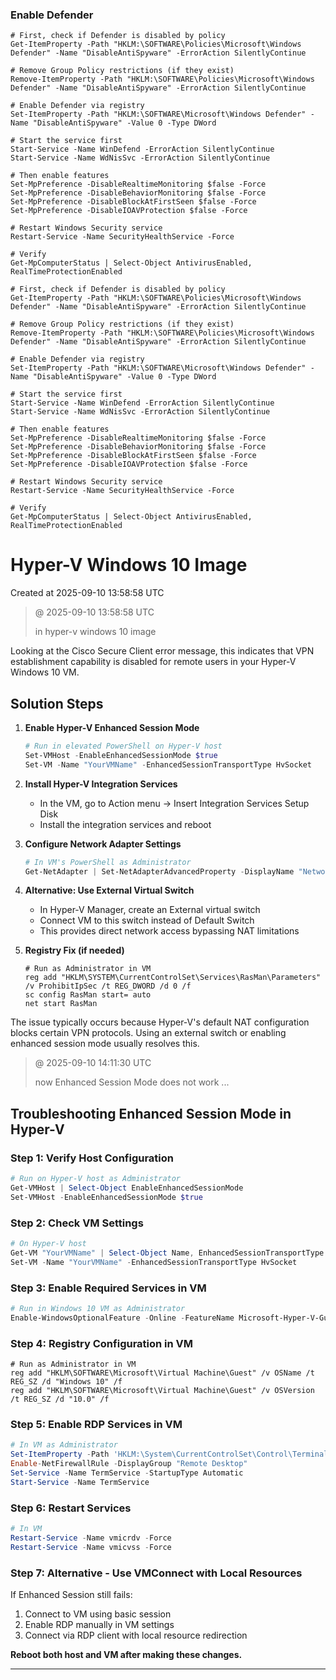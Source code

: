
### Enable Defender

```
# First, check if Defender is disabled by policy
Get-ItemProperty -Path "HKLM:\SOFTWARE\Policies\Microsoft\Windows Defender" -Name "DisableAntiSpyware" -ErrorAction SilentlyContinue

# Remove Group Policy restrictions (if they exist)
Remove-ItemProperty -Path "HKLM:\SOFTWARE\Policies\Microsoft\Windows Defender" -Name "DisableAntiSpyware" -ErrorAction SilentlyContinue

# Enable Defender via registry
Set-ItemProperty -Path "HKLM:\SOFTWARE\Microsoft\Windows Defender" -Name "DisableAntiSpyware" -Value 0 -Type DWord

# Start the service first
Start-Service -Name WinDefend -ErrorAction SilentlyContinue
Start-Service -Name WdNisSvc -ErrorAction SilentlyContinue

# Then enable features
Set-MpPreference -DisableRealtimeMonitoring $false -Force
Set-MpPreference -DisableBehaviorMonitoring $false -Force
Set-MpPreference -DisableBlockAtFirstSeen $false -Force
Set-MpPreference -DisableIOAVProtection $false -Force

# Restart Windows Security service
Restart-Service -Name SecurityHealthService -Force

# Verify
Get-MpComputerStatus | Select-Object AntivirusEnabled, RealTimeProtectionEnabled

# First, check if Defender is disabled by policy
Get-ItemProperty -Path "HKLM:\SOFTWARE\Policies\Microsoft\Windows Defender" -Name "DisableAntiSpyware" -ErrorAction SilentlyContinue

# Remove Group Policy restrictions (if they exist)
Remove-ItemProperty -Path "HKLM:\SOFTWARE\Policies\Microsoft\Windows Defender" -Name "DisableAntiSpyware" -ErrorAction SilentlyContinue

# Enable Defender via registry
Set-ItemProperty -Path "HKLM:\SOFTWARE\Microsoft\Windows Defender" -Name "DisableAntiSpyware" -Value 0 -Type DWord

# Start the service first
Start-Service -Name WinDefend -ErrorAction SilentlyContinue
Start-Service -Name WdNisSvc -ErrorAction SilentlyContinue

# Then enable features
Set-MpPreference -DisableRealtimeMonitoring $false -Force
Set-MpPreference -DisableBehaviorMonitoring $false -Force
Set-MpPreference -DisableBlockAtFirstSeen $false -Force
Set-MpPreference -DisableIOAVProtection $false -Force

# Restart Windows Security service
Restart-Service -Name SecurityHealthService -Force

# Verify
Get-MpComputerStatus | Select-Object AntivirusEnabled, RealTimeProtectionEnabled
```


# Hyper-V Windows 10 Image
Created at 2025-09-10 13:58:58 UTC

> @ 2025-09-10 13:58:58 UTC
>
> in hyper-v windows 10 image 

Looking at the Cisco Secure Client error message, this indicates that VPN establishment capability is disabled for remote users in your Hyper-V Windows 10 VM.

## Solution Steps

1. **Enable Hyper-V Enhanced Session Mode**
   ```powershell
   # Run in elevated PowerShell on Hyper-V host
   Set-VMHost -EnableEnhancedSessionMode $true
   Set-VM -Name "YourVMName" -EnhancedSessionTransportType HvSocket
   ```

2. **Install Hyper-V Integration Services**
   - In the VM, go to Action menu → Insert Integration Services Setup Disk
   - Install the integration services and reboot

3. **Configure Network Adapter Settings**
   ```powershell
   # In VM's PowerShell as Administrator
   Get-NetAdapter | Set-NetAdapterAdvancedProperty -DisplayName "Network Address" -DisplayValue ""
   ```

4. **Alternative: Use External Virtual Switch**
   - In Hyper-V Manager, create an External virtual switch
   - Connect VM to this switch instead of Default Switch
   - This provides direct network access bypassing NAT limitations

5. **Registry Fix (if needed)**
   ```batch
   # Run as Administrator in VM
   reg add "HKLM\SYSTEM\CurrentControlSet\Services\RasMan\Parameters" /v ProhibitIpSec /t REG_DWORD /d 0 /f
   sc config RasMan start= auto
   net start RasMan
   ```

The issue typically occurs because Hyper-V's default NAT configuration blocks certain VPN protocols. Using an external switch or enabling enhanced session mode usually resolves this.

> @ 2025-09-10 14:11:30 UTC
>
> now Enhanced Session Mode does not work ...

## Troubleshooting Enhanced Session Mode in Hyper-V

### Step 1: Verify Host Configuration
```powershell
# Run on Hyper-V host as Administrator
Get-VMHost | Select-Object EnableEnhancedSessionMode
Set-VMHost -EnableEnhancedSessionMode $true
```

### Step 2: Check VM Settings
```powershell
# On Hyper-V host
Get-VM "YourVMName" | Select-Object Name, EnhancedSessionTransportType
Set-VM -Name "YourVMName" -EnhancedSessionTransportType HvSocket
```

### Step 3: Enable Required Services in VM
```powershell
# Run in Windows 10 VM as Administrator
Enable-WindowsOptionalFeature -Online -FeatureName Microsoft-Hyper-V-Guest-Integration
```

### Step 4: Registry Configuration in VM
```batch
# Run as Administrator in VM
reg add "HKLM\SOFTWARE\Microsoft\Virtual Machine\Guest" /v OSName /t REG_SZ /d "Windows 10" /f
reg add "HKLM\SOFTWARE\Microsoft\Virtual Machine\Guest" /v OSVersion /t REG_SZ /d "10.0" /f
```

### Step 5: Enable RDP Services in VM
```powershell
# In VM as Administrator
Set-ItemProperty -Path 'HKLM:\System\CurrentControlSet\Control\Terminal Server' -Name "fDenyTSConnections" -Value 0
Enable-NetFirewallRule -DisplayGroup "Remote Desktop"
Set-Service -Name TermService -StartupType Automatic
Start-Service -Name TermService
```

### Step 6: Restart Services
```powershell
# In VM
Restart-Service -Name vmicrdv -Force
Restart-Service -Name vmicvss -Force
```

### Step 7: Alternative - Use VMConnect with Local Resources
If Enhanced Session still fails:
1. Connect to VM using basic session
2. Enable RDP manually in VM settings
3. Connect via RDP client with local resource redirection

**Reboot both host and VM after making these changes.**


---

